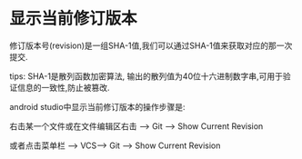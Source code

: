 # 显示当前修订版本

修订版本号\(revision\)是一组SHA-1值,我们可以通过SHA-1值来获取对应的那一次提交.

tips: SHA-1是散列函数加密算法, 输出的散列值为40位十六进制数字串,可用于验证信息的一致性,防止被篡改.

android studio中显示当前修订版本的操作步骤是:

右击某一个文件或在文件编辑区右击 —&gt; Git —&gt; Show Current Revision

或者点击菜单栏 —&gt; VCS—&gt; Git —&gt; Show Current Revision

